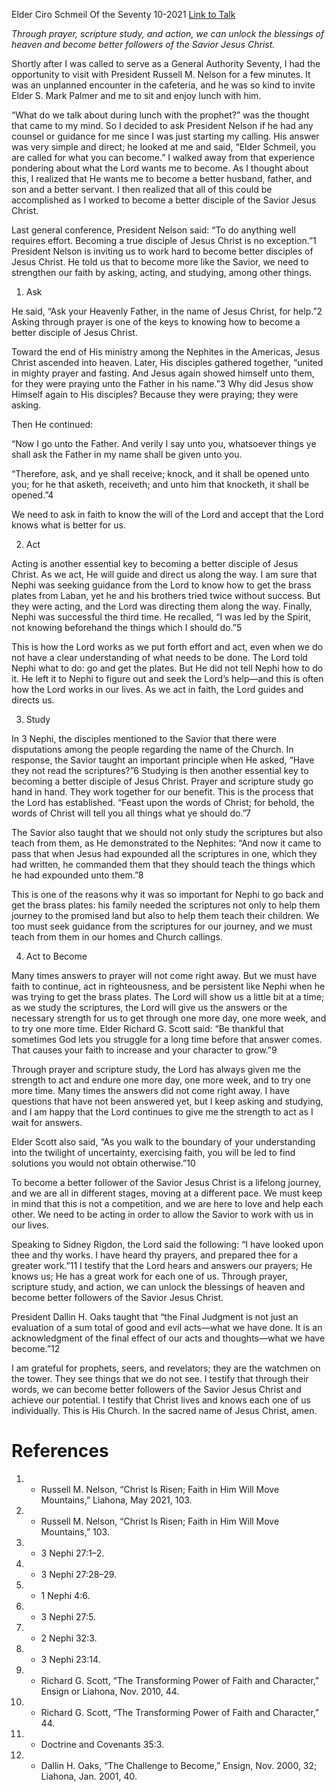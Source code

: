 Elder Ciro Schmeil
Of the Seventy
10-2021
[Link to Talk](https://www.churchofjesuschrist.org/study/general-conference/2021/10/23schmeil?lang=eng)

_Through prayer, scripture study, and action, we can unlock the blessings of heaven and become better followers of the Savior Jesus Christ._

Shortly after I was called to serve as a General Authority Seventy, I had the opportunity to visit with President Russell M. Nelson for a few minutes. It was an unplanned encounter in the cafeteria, and he was so kind to invite Elder S. Mark Palmer and me to sit and enjoy lunch with him.

“What do we talk about during lunch with the prophet?” was the thought that came to my mind. So I decided to ask President Nelson if he had any counsel or guidance for me since I was just starting my calling. His answer was very simple and direct; he looked at me and said, “Elder Schmeil, you are called for what you can become.” I walked away from that experience pondering about what the Lord wants me to become. As I thought about this, I realized that He wants me to become a better husband, father, and son and a better servant. I then realized that all of this could be accomplished as I worked to become a better disciple of the Savior Jesus Christ.

Last general conference, President Nelson said: “To do anything well requires effort. Becoming a true disciple of Jesus Christ is no exception.”1 President Nelson is inviting us to work hard to become better disciples of Jesus Christ. He told us that to become more like the Savior, we need to strengthen our faith by asking, acting, and studying, among other things.





1. Ask



He said, “Ask your Heavenly Father, in the name of Jesus Christ, for help.”2 Asking through prayer is one of the keys to knowing how to become a better disciple of Jesus Christ.

Toward the end of His ministry among the Nephites in the Americas, Jesus Christ ascended into heaven. Later, His disciples gathered together, “united in mighty prayer and fasting. And Jesus again showed himself unto them, for they were praying unto the Father in his name.”3 Why did Jesus show Himself again to His disciples? Because they were praying; they were asking.

Then He continued:

“Now I go unto the Father. And verily I say unto you, whatsoever things ye shall ask the Father in my name shall be given unto you.

“Therefore, ask, and ye shall receive; knock, and it shall be opened unto you; for he that asketh, receiveth; and unto him that knocketh, it shall be opened.”4

We need to ask in faith to know the will of the Lord and accept that the Lord knows what is better for us.







2. Act



Acting is another essential key to becoming a better disciple of Jesus Christ. As we act, He will guide and direct us along the way. I am sure that Nephi was seeking guidance from the Lord to know how to get the brass plates from Laban, yet he and his brothers tried twice without success. But they were acting, and the Lord was directing them along the way. Finally, Nephi was successful the third time. He recalled, “I was led by the Spirit, not knowing beforehand the things which I should do.”5

This is how the Lord works as we put forth effort and act, even when we do not have a clear understanding of what needs to be done. The Lord told Nephi what to do: go and get the plates. But He did not tell Nephi how to do it. He left it to Nephi to figure out and seek the Lord’s help—and this is often how the Lord works in our lives. As we act in faith, the Lord guides and directs us.







3. Study



In 3 Nephi, the disciples mentioned to the Savior that there were disputations among the people regarding the name of the Church. In response, the Savior taught an important principle when He asked, “Have they not read the scriptures?”6 Studying is then another essential key to becoming a better disciple of Jesus Christ. Prayer and scripture study go hand in hand. They work together for our benefit. This is the process that the Lord has established. “Feast upon the words of Christ; for behold, the words of Christ will tell you all things what ye should do.”7

The Savior also taught that we should not only study the scriptures but also teach from them, as He demonstrated to the Nephites: “And now it came to pass that when Jesus had expounded all the scriptures in one, which they had written, he commanded them that they should teach the things which he had expounded unto them.”8

This is one of the reasons why it was so important for Nephi to go back and get the brass plates: his family needed the scriptures not only to help them journey to the promised land but also to help them teach their children. We too must seek guidance from the scriptures for our journey, and we must teach from them in our homes and Church callings.







4. Act to Become



Many times answers to prayer will not come right away. But we must have faith to continue, act in righteousness, and be persistent like Nephi when he was trying to get the brass plates. The Lord will show us a little bit at a time; as we study the scriptures, the Lord will give us the answers or the necessary strength for us to get through one more day, one more week, and to try one more time. Elder Richard G. Scott said: “Be thankful that sometimes God lets you struggle for a long time before that answer comes. That causes your faith to increase and your character to grow.”9

Through prayer and scripture study, the Lord has always given me the strength to act and endure one more day, one more week, and to try one more time. Many times the answers did not come right away. I have questions that have not been answered yet, but I keep asking and studying, and I am happy that the Lord continues to give me the strength to act as I wait for answers.

Elder Scott also said, “As you walk to the boundary of your understanding into the twilight of uncertainty, exercising faith, you will be led to find solutions you would not obtain otherwise.”10

To become a better follower of the Savior Jesus Christ is a lifelong journey, and we are all in different stages, moving at a different pace. We must keep in mind that this is not a competition, and we are here to love and help each other. We need to be acting in order to allow the Savior to work with us in our lives.



Speaking to Sidney Rigdon, the Lord said the following: “I have looked upon thee and thy works. I have heard thy prayers, and prepared thee for a greater work.”11 I testify that the Lord hears and answers our prayers; He knows us; He has a great work for each one of us. Through prayer, scripture study, and action, we can unlock the blessings of heaven and become better followers of the Savior Jesus Christ.

President Dallin H. Oaks taught that “the Final Judgment is not just an evaluation of a sum total of good and evil acts—what we have done. It is an acknowledgment of the final effect of our acts and thoughts—what we have become.”12

I am grateful for prophets, seers, and revelators; they are the watchmen on the tower. They see things that we do not see. I testify that through their words, we can become better followers of the Savior Jesus Christ and achieve our potential. I testify that Christ lives and knows each one of us individually. This is His Church. In the sacred name of Jesus Christ, amen.

# References
1. - Russell M. Nelson, “Christ Is Risen; Faith in Him Will Move Mountains,” Liahona, May 2021, 103.
2. - Russell M. Nelson, “Christ Is Risen; Faith in Him Will Move Mountains,” 103.
3. - 3 Nephi 27:1–2.
4. - 3 Nephi 27:28–29.
5. - 1 Nephi 4:6.
6. - 3 Nephi 27:5.
7. - 2 Nephi 32:3.
8. - 3 Nephi 23:14.
9. - Richard G. Scott, “The Transforming Power of Faith and Character,” Ensign or Liahona, Nov. 2010, 44.
10. - Richard G. Scott, “The Transforming Power of Faith and Character,” 44.
11. - Doctrine and Covenants 35:3.
12. - Dallin H. Oaks, “The Challenge to Become,” Ensign, Nov. 2000, 32; Liahona, Jan. 2001, 40.